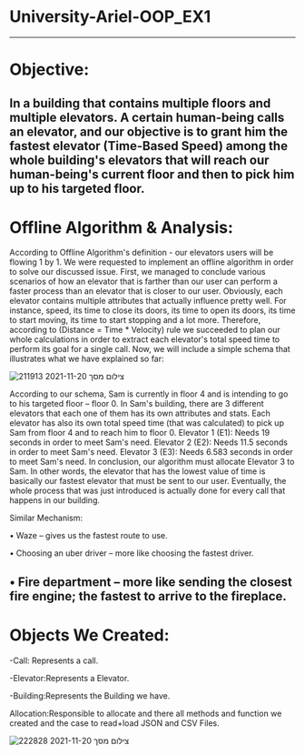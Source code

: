# University-Ariel-OOP_EX1

------------------------------------------------------------------------------------------------------------------------------------------------------------------------------------------------------------------------------------------------------------------

# Objective:

In a building that contains multiple floors and multiple elevators. A certain human-being calls an elevator, and our objective is to grant him the fastest elevator (Time-Based Speed) among the whole building's elevators that will reach our human-being's current floor and then to pick him up to his targeted floor.
------------------------------------------------------------------------------------------------------------------------------------------------------------------------------------------------------------------------------------------------------------------
 # Offline Algorithm & Analysis:
According to Offline Algorithm's definition - our elevators users will be flowing 1 by 1. We were requested to implement an offline algorithm in order to solve our discussed issue. First, we managed to conclude various scenarios of how an elevator that is farther than our user can perform a faster process than an elevator that is closer to our user. Obviously, each elevator contains multiple attributes that actually influence pretty well. For instance, speed, its time to close its doors, its time to open its doors, its time to start moving, its time to start stopping and a lot more. Therefore, according to (Distance = Time * Velocity) rule we succeeded to plan our whole calculations in order to extract each elevator's total speed time to perform its goal for a single call. Now, we will include a simple schema that illustrates what we have explained so far:



![צילום מסך 2021-11-20 211913](https://user-images.githubusercontent.com/88654426/142738479-86933c2e-83e8-47f8-94d9-827c3e33b977.png)

According to our schema, Sam is currently in floor 4 and is intending to go to his targeted
floor – floor 0. In Sam's building, there are 3 different elevators that each one of them has
its own attributes and stats. Each elevator has also its own total speed time (that was
calculated) to pick up Sam from floor 4 and to reach him to floor 0.
Elevator 1 (E1): Needs 19 seconds in order to meet Sam's need.
Elevator 2 (E2): Needs 11.5 seconds in order to meet Sam's need.
Elevator 3 (E3): Needs 6.583 seconds in order to meet Sam's need.
In conclusion, our algorithm must allocate Elevator 3 to Sam. In other words, the elevator
that has the lowest value of time is basically our fastest elevator that must be sent to our
user. Eventually, the whole process that was just introduced is actually done for every call
that happens in our building.

Similar Mechanism:

• Waze – gives us the fastest route to use.

• Choosing an uber driver – more like choosing the fastest driver.

• Fire department – more like sending the closest fire engine; the fastest to arrive to the fireplace.
----------------------------------------------------------------------------------------------------------------------------------------------------------------------------------------------------------------------------------------------------------------------------------------------------------------------------------------------------------------
# Objects We Created:

-Call: Represents  a  call.

-Elevator:Represents  a  Elevator.

-Building:Represents  the  Building  we  have.

Allocation:Responsible  to allocate  and there all  methods and function we created and the case to read+load JSON and CSV Files.




![צילום מסך 2021-11-20 222828](https://user-images.githubusercontent.com/88654426/142740074-c93b766f-1528-498f-8bbd-47548a3f359a.png)



















